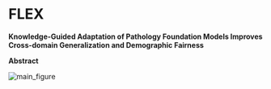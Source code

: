 # FLEX
**Knowledge-Guided Adaptation of Pathology Foundation Models Improves Cross-domain Generalization and Demographic Fairness**

**Abstract**

![main_figure](fig/main_v14.png)



